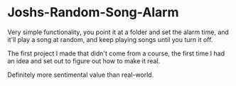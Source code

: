 # Joshs-Random-Song-Alarm

Very simple functionality, you point it at a folder and set the alarm time, and it'll play a song at random, and keep playing songs until you turn it off. 

The first project I made that didn't come from a course, the first time I had an idea and set out to figure out how to make it real.

Definitely more sentimental value than real-world.
